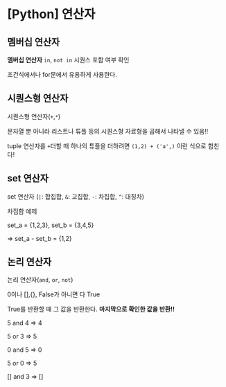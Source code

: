 # [Python] 연산자

## 멤버십 연산자

**멤버십 연산자** `in`, `not in` 시퀀스 포함 여부 확인

조건식에서나 for문에서 유용하게 사용한다.

## 시퀀스형 연산자

시퀀스형 연산자(`+`,`*`)

문자열 뿐 아니라 리스트나 튜플 등의 시퀀스형 자료형을 곱해서 나타낼 수 있음!! 

tuple 연산자를 `+`더할 때 하나의 튜플을 더하려면 `(1,2) + ('a',)` 이런 식으로 합친다!

## set 연산자

set 연산자 (`|`: 합집합, `&`: 교집합, `-`: 차집합, `^`: 대칭차)

차집합 예제

set_a = {1,2,3}, set_b = {3,4,5}

=> set_a - set_b = {1,2}

## 논리 연산자

논리 연산자(`and`,  `or`,  `not`)

0이나 [],{}, False가 아니면 다 True

True를 반환할 때 그 값을 반환한다. **마지막으로 확인한 값을 반환!!**

5 and 4 => 4

5 or 3 => 5

0 and 5 => 0

5 or 0 => 5

[] and 3 => []